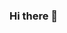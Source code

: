 ### Hi there 👋

<!--
**GuiPortela02/GuiPortela02** is a ✨ _special_ ✨ repository because its `README.md` (this file) appears on your GitHub profile.

Here are some ideas to get you started:

- 🔭 Estou no último ano da graduação de Engenharia Agícola e Ambiental
- 🌱 Estudando: Ciência de dados no agronegócio
- 😄 Pronouns: ele/dele
-->
